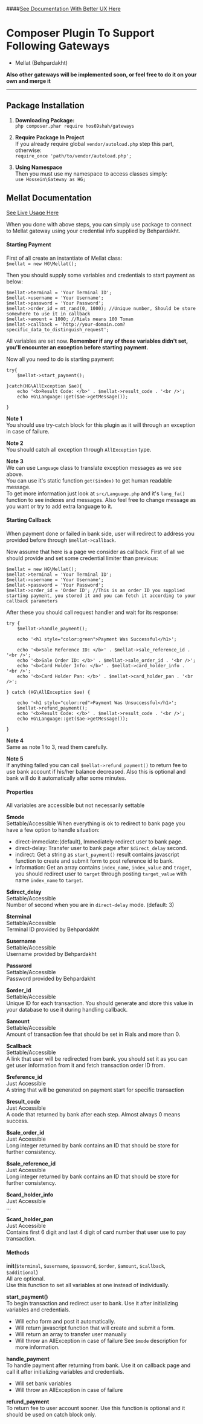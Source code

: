 ####[See Documentation With Better UX Here](https://hos69shah.github.io/gateways/)

# Composer Plugin To Support Following Gateways  

+ Mellat (Behpardakht)

**Also other gateways will be implemented soon, or feel free to do it on your own and merge it**  
  
  
---  
  
 
## Package Installation

1. **Downloading Package:**  
`php composer.phar require hos69shah/gateways`  

2. **Require Package In Project**  
If you already require global `vendor/autoload.php` step this part, otherwise:  
`require_once 'path/to/vendor/autoload.php';`  

3. **Using Namespace**  
Then you must use my namespace to access classes simply:  
`use Hossein\Gateway as HG;`  


## Mellat Documentation  
[See Live Usage Here](https://sattva.ir/plugin-test/sample/mellat.php)  

When you done with above steps, you can simply use package to connect to Mellat gateway using your credential info supplied by Behpardakht.  
  
#### Starting Payment  
First of all create an instantiate of Mellat class:  
`$mellat = new HG\Mellat();`  

Then you should supply some variables and credentials to start payment as below:  
```
$mellat->terminal = 'Your Terminal ID';
$mellat->username = 'Your Username';
$mellat->password = 'Your Password';
$mellat->order_id = mt_rand(0, 1000); //Unique number, Should be store somewhere to use it in callback
$mellat->amount = 1000; //Rials means 100 Toman
$mellat->callback = 'http://your-domain.com?specific_data_to_distinguish_request';
```

All variables are set now. **Remember if any of these variables didn't set, you'll encounter an exception before starting payment.**  

Now all you need to do is starting payment:  

```
try{
    $mellat->start_payment();
    
}catch(HG\AllException $ae){
    echo '<b>Result Code: </b>' . $mellat->result_code . '<br />';
    echo HG\Language::get($ae->getMessage());
    
}
```

**Note 1**  
You should use try-catch block for this plugin as it will through an exception in case of failure.  

**Note 2**  
You should catch all exception through `AllException` type.  

**Note 3**  
We can use `Language` class to translate exception messages as we see above.  
You can use it's static function `get($index)` to get human readable message.  
To get more information just look at `src/Language.php` and it's `lang_fa()` function to see indexes and messages. Also feel free to change message as you want or try to add extra language to it.  


#### Starting Callback  
When payment done or failed in bank side, user will redirect to address you provided before through `$mellat->callback`.  

Now assume that here is a page we consider as callback. First of all we should provide and set some credential limiter than previous:  

```
$mellat = new HG\Mellat();
$mellat->terminal = 'Your Terminal ID';
$mellat->username = 'Your Username';
$mellat->password = 'Your Password';
$mellat->order_id = 'Order ID'; //This is an order ID you supplied starting payment, you stored it and you can fetch it according to your callback parameters
```  

After these you should call request handler and wait for its response:  

```
try {
    $mellat->handle_payment();

    echo '<h1 style="color:green">Payment Was Successful</h1>';

    echo '<b>Sale Reference ID: </b>' . $mellat->sale_reference_id . '<br />';
    echo '<b>Sale Order ID: </b>' . $mellat->sale_order_id . '<br />';
    echo '<b>Card Holder Info: </b>' . $mellat->card_holder_info . '<br />';
    echo '<b>Card Holder Pan: </b>' . $mellat->card_holder_pan . '<br />';

} catch (HG\AllException $ae) {

    echo '<h1 style="color:red">Payment Was Unsuccessful</h1>';
    $mellat->refund_payment();
    echo '<b>Result Code: </b>' . $mellat->result_code . '<br />';
    echo HG\Language::get($ae->getMessage());

}
```

**Note 4**  
Same as note 1 to 3, read them carefully.  

**Note 5**  
If anything failed you can call `$mellat->refund_payment()` to return fee to use bank account if his/her balance decreased. Also this is optional and bank will do it automatically after some minutes.  

#### Properties  
All variables are accessible but not necessarily settable 

**$mode**  
Settable/Accessible
When everything is ok to redirect to bank page you have a few option to handle situation:  
+ direct-immediate:(default), Immediately redirect user to bank page.  
+ direct-delay: Transfer user to bank page after `$direct_delay` second.  
+ indirect: Get a string as `start_payment()` result contains javascript function to create and submit form to post reference id to bank.  
+ information: Get an array contains `index_name`, `index_value` and `traget`, you should redirect user to `target` through posting `target_value` with name `index_name` to `target`.  
 
**$direct_delay**  
Settable/Accessible  
Number of second when you are in `direct-delay` mode. (default: 3)  

**$terminal**  
Settable/Accessible  
Terminal ID provided by Behpardakht  

**$username**  
Settable/Accessible  
Username provided by Behpardakht  

**Password**  
Settable/Accessible  
Password provided by Behpardakht  

**$order_id**  
Settable/Accessible  
Unique ID for each transaction. You should generate and store this value in your database to use it during handling callback.  

**$amount**  
Settable/Accessible  
Amount of transaction fee that should be set in Rials and more than 0.  

**$callback**  
Settable/Accessible  
A link that user will be redirected from bank. you should set it as you can get user information from it and fetch transaction order ID from.  

**$reference_id**  
Just Accessible  
A string that will be generated on payment start for specific transaction 
 
**$result_code**  
Just Accessible  
A code that returned by bank after each step. Almost always 0 means success.  

**$sale_order_id**  
Just Accessible  
Long integer returned by bank contains an ID that should be store for further consistency.  

**$sale_reference_id**  
Just Accessible  
Long integer returned by bank contains an ID that should be store for further consistency.  

**$card_holder_info**  
Just Accessible  
...  

**$card_holder_pan**  
Just Accessible  
Contains first 6 digit and last 4 digit of card number that user use to pay transaction.  


#### Methods  

**init**(`$terminal`, `$username`, `$password`, `$order`, `$amount`, `$callback`, `$additional`)  
All are optional.  
Use this function to set all variables at one instead of individually.  

**start_payment()**  
To begin transaction and redirect user to bank. Use it after initializing variables and credentials.  
+ Will echo form and post it automatically.  
+ Will return javascript function that will create and submit a form.  
+ Will return an array to transfer user manually  
+ Will throw an AllException in case of failure
See `$mode` description for more information.  

**handle_payment**  
To handle payment after returning from bank. Use it on callback page and call it after initializing variables and credentials.  
+ Will set bank variables
+ Will throw an AllException in case of failure  

**refund_payment**  
To return fee to user account sooner. Use this function is optional and it should be used on catch block only.  
